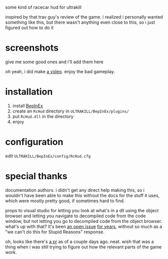 some kind of racecar hud for ultrakill

inspired by that trav guy's review of the game.
i realized i personally wanted something like this, but there wasn't anything even close to this, so i just figured out how to do it

# screenshots
give me some good ones and i'll add them here

oh yeah, i did make [a video](https://www.youtube.com/watch?v=Gyw0B9_qMYc).
enjoy the bad gameplay.

# installation
1. install [BepInEx](https://github.com/BepInEx/BepInEx)
2. create an `RcHud` directory in `ULTRAKILL/BepInEx/plugins/`
3. put `RcHud.dll` in the directory
4. enjoy

# configuration
edit `ULTRAKILL/BepInEx/config/RcHud.cfg`

# special thanks
documentation authors.
i didn't get any direct help making this, so i wouldn't have been able to make this without the docs for the stuff it uses, which were mostly pretty good, if sometimes hard to find.

props to visual studio for letting you look at what's in a dll using the object browser and letting you navigate to decompiled code from the code window, but not letting you go to decompiled code from the object browser.
what's up with that? it's been [an open issue](https://github.com/dotnet/roslyn/issues/36120) [for years](https://developercommunity.visualstudio.com/content/problem/589562/support-go-to-definition-in-object-browser-for-imp.html), without so much as a "we can't do this for Stupid Reasons" response.

oh, looks like there's [a pr](https://github.com/dotnet/roslyn/pull/66026) as of a couple days ago. neat.
wish that was a thing when i was still trying to figure out how the relevant parts of the game work.
